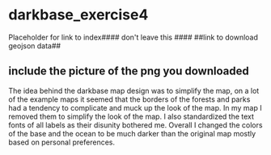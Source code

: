 # darkbase_exercise4

Placeholder for link to index#### don't leave this ####
##link to download geojson data##
## include the picture of the png you downloaded ##

The idea behind the darkbase map design was to simplify the map, on a lot of the example maps it seemed that the borders of the forests and parks had a tendency to complicate and muck up the look of the map. In my map I removed them to simplify the look of the map. I also standardized the text fonts of all labels as their disunity bothered me. Overall I changed the colors of the base and the ocean to be much darker than the original map mostly based on personal preferences.
